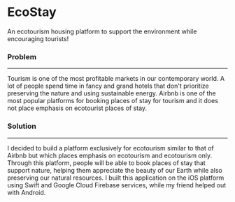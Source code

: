 # EcoStay
An ecotourism housing platform to support the environment while encouraging tourists!

### Problem
----------
Tourism is one of the most profitable markets in our contemporary world. A lot of people spend time in fancy and grand hotels that don't prioritize preserving the nature and using sustainable energy. Airbnb is one of the most popular platforms for booking places of stay for tourism and it does not place emphasis on ecotourist places of stay. 

### Solution
-----------
I decided to build a platform exclusively for ecotourism similar to that of Airbnb but which places emphasis on ecotourism and ecotourism only. Through this platform, people will be able to book places of stay that support nature, helping them appreciate the beauty of our Earth while also preserving our natural resources. I built this application on the iOS platform using Swift and Google Cloud Firebase services, while my friend helped out with Android. 
